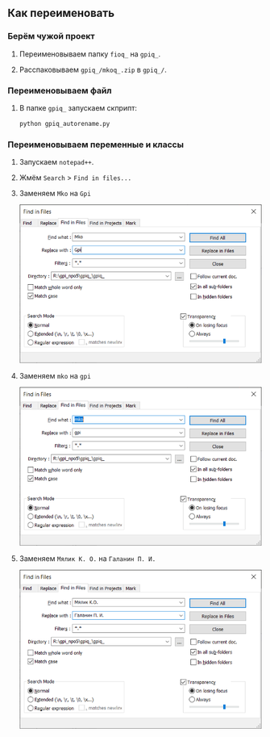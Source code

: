 ## Как переименовать

### Берём чужой проект

1. Переименовываем папку `fioq_` на `gpiq_`.

2. Расспаковываем `gpiq_/mkoq_.zip` в `gpiq_/`.

### Переименовываем файл

1. В папке `gpiq_` запускаем скприпт:
    ```bash
    python gpiq_autorename.py
    ```

### Переименовываем переменные и классы

1. Запускаем `notepad++`.

2. Жмём `Search` > `Find in files...`

3. Заменяем `Mko` на `Gpi`
    
    ![](_assets/gpi_mko.png)

4. Заменяем `mko` на `gpi`
    
    ![](_assets/gpi_mko2.png)

5. Заменяем `Мялик К. О.` на `Галанин П. И.`
    
    ![](_assets/gpi_mko3.png)
